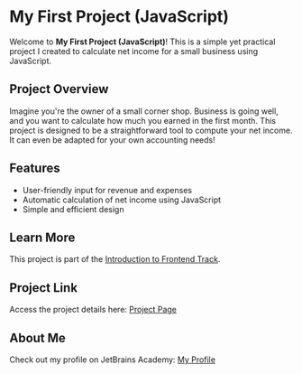 # My First Project (JavaScript)

Welcome to **My First Project (JavaScript)**! This is a simple yet practical project I created to calculate net income for a small business using JavaScript.

## Project Overview  
Imagine you're the owner of a small corner shop. Business is going well, and you want to calculate how much you earned in the first month. This project is designed to be a straightforward tool to compute your net income. It can even be adapted for your own accounting needs!

## Features  
- User-friendly input for revenue and expenses  
- Automatic calculation of net income using JavaScript  
- Simple and efficient design  

## Learn More  
This project is part of the [Introduction to Frontend Track](https://hyperskill.org/courses/125-introduction-to-frontend).

## Project Link  
Access the project details here: [Project Page](https://hyperskill.org/projects/426)

## About Me  
Check out my profile on JetBrains Academy: [My Profile](https://hyperskill.org/profile/612562442)
